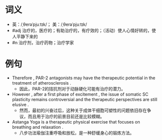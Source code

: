 # 词义
- 英：/ˌθerəˈpjuːtɪk/； 美：/ˌθerəˈpjuːtɪk/
- #adj 治疗的，医疗的；有助治疗的，有疗效的；（活动）使人心情好转的，使人平静下来的
- #n 治疗剂，治疗药物；治疗学家
# 例句
- Therefore , PAR-2 antagonists may have the therapeutic potential in the treatment of atherosclerosis .
	- 因此，PAR-2的拮抗剂对于动脉硬化可能有治疗的潜力。
- However , after a first phase of excitement , the issue of somatic SC plasticity remains controversial and the therapeutic perspectives are still elusive .
	- 然而，最初的兴奋过后，这种关于成体干细胞可塑性的问题依旧存在争议，而且用于治疗的前景目前还是比较模糊。
- Astanga Yoga is a therapeutic physical exercise that focuses on breathing and relaxation .
	- 八步功法瑜伽注重呼吸和放松，是一种舒缓身心的锻炼方法。

